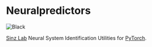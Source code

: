# Neuralpredictors
![Black](https://github.com/sinzlab/neuralpredictors/workflows/Black/badge.svg)

[Sinz Lab](https://sinzlab.org/) Neural System Identification Utilities for [PyTorch](https://pytorch.org/).
